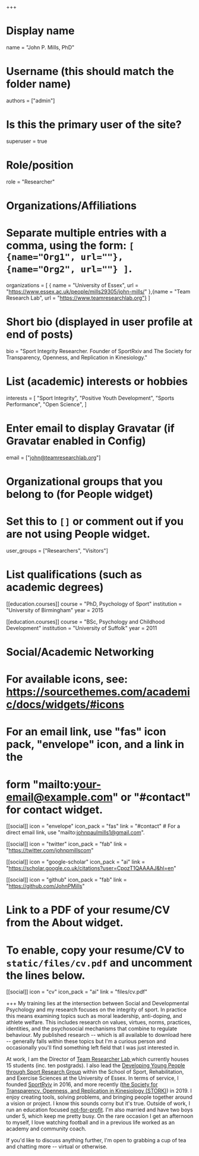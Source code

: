 +++
# Display name
name = "John P. Mills, PhD"

# Username (this should match the folder name)
authors = ["admin"]

# Is this the primary user of the site?
superuser = true

# Role/position
role = "Researcher"

# Organizations/Affiliations
#   Separate multiple entries with a comma, using the form: `[ {name="Org1", url=""}, {name="Org2", url=""} ]`.
organizations = [ { name = "University of Essex", url = "https://www.essex.ac.uk/people/mills29305/john-mills/" },{name = "Team Research Lab", url = "https://www.teamresearchlab.org"} ]

# Short bio (displayed in user profile at end of posts)
bio = "Sport Integrity Researcher. Founder of SportRxiv and The Society for Transparency, Openness, and Replication in Kinesiology."

# List (academic) interests or hobbies
interests = [
  "Sport Integrity",
  "Positive Youth Development",
  "Sports Performance",
  "Open Science",
  ]

# Enter email to display Gravatar (if Gravatar enabled in Config)
email = ["john@teamresearchlab.org"]


# Organizational groups that you belong to (for People widget)
#   Set this to `[]` or comment out if you are not using People widget.
user_groups = ["Researchers", "Visitors"]

# List qualifications (such as academic degrees)
[[education.courses]]
  course = "PhD, Psychology of Sport"
  institution = "University of Birmingham"
  year = 2015

[[education.courses]]
  course = "BSc, Psychology and Childhood Development"
  institution = "University of Suffolk"
  year = 2011

# Social/Academic Networking
# For available icons, see: https://sourcethemes.com/academic/docs/widgets/#icons
#   For an email link, use "fas" icon pack, "envelope" icon, and a link in the
#   form "mailto:your-email@example.com" or "#contact" for contact widget.

[[social]]
  icon = "envelope"
  icon_pack = "fas"
  link = "#contact"  # For a direct email link, use "mailto:johnpaulmills1@gmail.com".

[[social]]
  icon = "twitter"
  icon_pack = "fab"
  link = "https://twitter.com/johnpmillscom"

[[social]]
  icon = "google-scholar"
  icon_pack = "ai"
  link = "https://scholar.google.co.uk/citations?user=CpozT1QAAAAJ&hl=en"

[[social]]
  icon = "github"
  icon_pack = "fab"
  link = "https://github.com/JohnPMills"

# Link to a PDF of your resume/CV from the About widget.
# To enable, copy your resume/CV to `static/files/cv.pdf` and uncomment the lines below.
[[social]]
  icon = "cv"
  icon_pack = "ai"
  link = "files/cv.pdf"

+++
My training lies at the intersection between Social and Developmental Psychology and my research focuses on the integrity of sport. In practice this means examining topics such as moral leadership, anti-doping, and athlete welfare. This includes research on values, virtues, norms, practices, identities, and the psychosocial mechanisms that combine to regulate behaviour. My published research -- which is all available to download here -- generally falls within these topics but I'm a curious person and occasionally you'll find something left field that I was just interested in. 

At work, I am the Director of <a href="https://teamresearchlab.org">Team Researcher Lab </a> which currently houses 15 students (inc. ten postgrads). I also lead the <a href="https://www.essex.ac.uk/departments/sport-rehabilitation-and-exercise-sciences/research/development-of-young-people-through-sport">Developing Young People through Sport Research Group</a> within the School of Sport, Rehabilitation, and Exercise Sciences at the University of Essex. In terms of service, I founded <a href="https://osf.io/preprints/sportrxiv">SportRχiv</a> in 2016, and more recently (<a href="https://www.storkinesiology.org">the Society for Transparency, Openness, and Replication in Kinesiology (STORK)</a>) in 2019. I enjoy creating tools, solving problems, and bringing people together around a vision or project. I know this sounds corny but it's true. Outside of work, I run an education focused <a href="https://awfullygood.org">not-for-profit</a>. I'm also married and have two boys under 5, which keep me pretty busy. On the rare occasion I get an afternoon to myself, I love watching football and in a previous life worked as an academy and community coach. 


If you'd like to discuss anything further, I'm open to grabbing a cup of tea and chatting more -- virtual or otherwise. 

